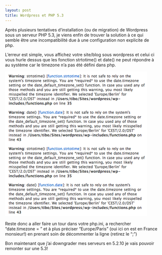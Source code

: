 ```yaml
---
layout: post
title: Wordpress et PHP 5.3
---
```

Après plusieurs tentatives d’installation (ou de migration) de Wordpress sous
un serveur PHP 5.3, je viens enfin de trouver la solution à ce qui semble être
une incompatibilité due à une configuration non explicite de php.

L’erreur est simple, vous affichez votre site/blog sous wordpress et celui ci
vous hurle dessus que les fonction strtotime() et date() ne peut répondre à au
système car le timezone n’a pas été défini dans php.

![](/img/tumblr_lhnywbXBeb1qgcouj.png)

Reste donc a aller faire un tour dans votre php.ini, a rechercher
“date.timezone = ” et à plus préciser “Europe/Paris” (oui ici on est en France
monsieur!) en prenant soin de décommenter la ligne (retirez le “;”)

Bon maintenant que j’ai downgrader mes serveurs en 5.2.10 je vais pouvoir
remonter sur une 5.3!

